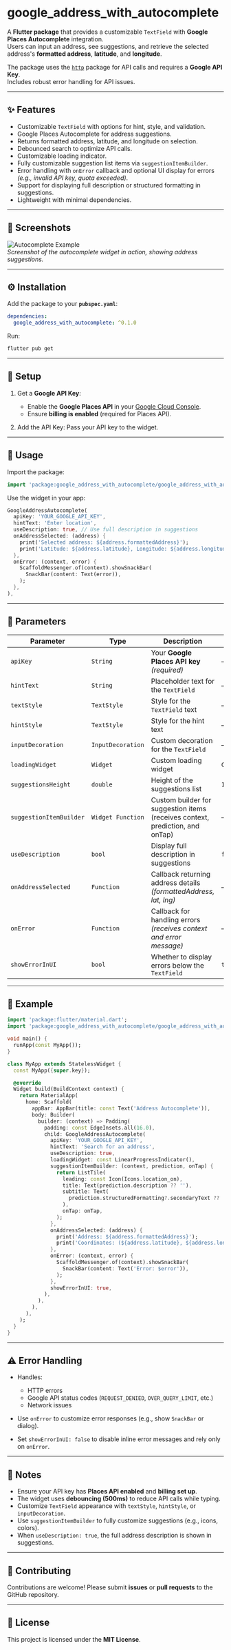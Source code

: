 
# google_address_with_autocomplete

A **Flutter package** that provides a customizable `TextField` with **Google Places Autocomplete** integration.  
Users can input an address, see suggestions, and retrieve the selected address's **formatted address**, **latitude**, and **longitude**.  

The package uses the [`http`](https://pub.dev/packages/http) package for API calls and requires a **Google API Key**.  
Includes robust error handling for API issues.

---

## ✨ Features
- Customizable `TextField` with options for hint, style, and validation.
- Google Places Autocomplete for address suggestions.
- Returns formatted address, latitude, and longitude on selection.
- Debounced search to optimize API calls.
- Customizable loading indicator.
- Fully customizable suggestion list items via `suggestionItemBuilder`.
- Error handling with `onError` callback and optional UI display for errors  
  *(e.g., invalid API key, quota exceeded)*.
- Support for displaying full description or structured formatting in suggestions.
- Lightweight with minimal dependencies.

---

## 📸 Screenshots
![Autocomplete Example](https://asset.cloudinary.com/ducx7nije/5ef7bd5d4ee1a8c424e2c63569f32473)  
*Screenshot of the autocomplete widget in action, showing address suggestions.*

---

## ⚙️ Installation
Add the package to your **`pubspec.yaml`**:
```yaml
dependencies:
  google_address_with_autocomplete: ^0.1.0
````

Run:

```bash
flutter pub get
```

---

## 🔑 Setup

1. Get a **Google API Key**:

   * Enable the **Google Places API** in your [Google Cloud Console](https://console.cloud.google.com/).
   * Ensure **billing is enabled** (required for Places API).

2. Add the API Key:
   Pass your API key to the widget.

---

## 🚀 Usage

Import the package:

```dart
import 'package:google_address_with_autocomplete/google_address_with_autocomplete.dart';
```

Use the widget in your app:

```dart
GoogleAddressAutocomplete(
  apiKey: 'YOUR_GOOGLE_API_KEY',
  hintText: 'Enter location',
  useDescription: true, // Use full description in suggestions
  onAddressSelected: (address) {
    print('Selected address: ${address.formattedAddress}');
    print('Latitude: ${address.latitude}, Longitude: ${address.longitude}');
  },
  onError: (context, error) {
    ScaffoldMessenger.of(context).showSnackBar(
      SnackBar(content: Text(error)),
    );
  },
),
```

---

## 🔧 Parameters

| Parameter               | Type              | Description                                                                   | Default                     |
| ----------------------- | ----------------- | ----------------------------------------------------------------------------- | --------------------------- |
| `apiKey`                | `String`          | Your **Google Places API key** *(required)*                                   | —                           |
| `hintText`              | `String`          | Placeholder text for the `TextField`                                          | —                           |
| `textStyle`             | `TextStyle`       | Style for the `TextField` text                                                | —                           |
| `hintStyle`             | `TextStyle`       | Style for the hint text                                                       | —                           |
| `inputDecoration`       | `InputDecoration` | Custom decoration for the `TextField`                                         | —                           |
| `loadingWidget`         | `Widget`          | Custom loading widget                                                         | `CircularProgressIndicator` |
| `suggestionsHeight`     | `double`          | Height of the suggestions list                                                | `150.0`                     |
| `suggestionItemBuilder` | `Widget Function` | Custom builder for suggestion items (receives context, prediction, and onTap) | —                           |
| `useDescription`        | `bool`            | Display full description in suggestions                                       | `false`                     |
| `onAddressSelected`     | `Function`        | Callback returning address details *(formattedAddress, lat, lng)*             | —                           |
| `onError`               | `Function`        | Callback for handling errors *(receives context and error message)*           | —                           |
| `showErrorInUI`         | `bool`            | Whether to display errors below the `TextField`                               | `true`                      |

---

## 📖 Example

```dart
import 'package:flutter/material.dart';
import 'package:google_address_with_autocomplete/google_address_with_autocomplete.dart';

void main() {
  runApp(const MyApp());
}

class MyApp extends StatelessWidget {
  const MyApp({super.key});

  @override
  Widget build(BuildContext context) {
    return MaterialApp(
      home: Scaffold(
        appBar: AppBar(title: const Text('Address Autocomplete')),
        body: Builder(
          builder: (context) => Padding(
            padding: const EdgeInsets.all(16.0),
            child: GoogleAddressAutocomplete(
              apiKey: 'YOUR_GOOGLE_API_KEY',
              hintText: 'Search for an address',
              useDescription: true,
              loadingWidget: const LinearProgressIndicator(),
              suggestionItemBuilder: (context, prediction, onTap) {
                return ListTile(
                  leading: const Icon(Icons.location_on),
                  title: Text(prediction.description ?? ''),
                  subtitle: Text(
                    prediction.structuredFormatting?.secondaryText ?? '',
                  ),
                  onTap: onTap,
                );
              },
              onAddressSelected: (address) {
                print('Address: ${address.formattedAddress}');
                print('Coordinates: (${address.latitude}, ${address.longitude})');
              },
              onError: (context, error) {
                ScaffoldMessenger.of(context).showSnackBar(
                  SnackBar(content: Text('Error: $error')),
                );
              },
              showErrorInUI: true,
            ),
          ),
        ),
      ),
    );
  }
}
```

---

## ⚠️ Error Handling

* Handles:

  * HTTP errors
  * Google API status codes (`REQUEST_DENIED`, `OVER_QUERY_LIMIT`, etc.)
  * Network issues
* Use `onError` to customize error responses (e.g., show `SnackBar` or dialog).
* Set `showErrorInUI: false` to disable inline error messages and rely only on `onError`.

---

## 📝 Notes

* Ensure your API key has **Places API enabled** and **billing set up**.
* The widget uses **debouncing (500ms)** to reduce API calls while typing.
* Customize `TextField` appearance with `textStyle`, `hintStyle`, or `inputDecoration`.
* Use `suggestionItemBuilder` to fully customize suggestions (e.g., icons, colors).
* When `useDescription: true`, the full address description is shown in suggestions.

---

## 🤝 Contributing

Contributions are welcome!
Please submit **issues** or **pull requests** to the GitHub repository.

---

## 📄 License

This project is licensed under the **MIT License**.

